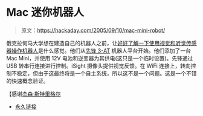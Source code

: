 # Mac 迷你机器人

> 原文：<https://hackaday.com/2005/09/10/mac-mini-robot/>

俄克拉何马大学想在建造自己的机器人之前，让[好好了解一下使用视觉和听觉传感器操作机器人](http://cs.ou.edu/mmr/index.html)是什么感觉。他们从[先锋 3-AT](http://www.activrobots.com/ROBOTS/p2at.html) 机器人平台开始。他们添加了一台 Mac Mini，并使用 12V 电池和逆变器为其供电(这只是一个临时设置)。先锋通过 USB 转串行连接进行控制。iSight 摄像头提供视觉反馈。在 WiFi 连接上，转向控制不稳定，但由于这最终将是一个自主系统，所以这不是一个问题。这是一个不错的快速概念验证。

【感谢[杰森·斯特里格尔](http://blogcadre.com/)

*   [永久链接](http://cs.ou.edu/mmr/index.html)